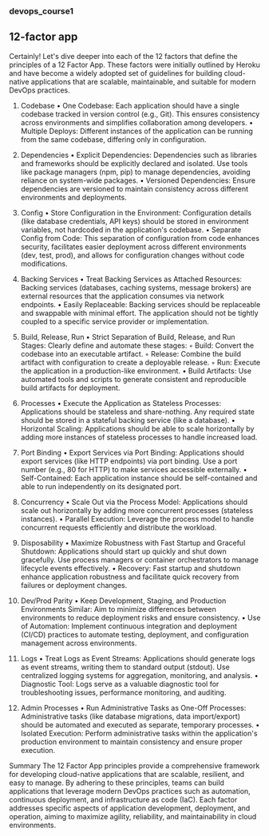 ### devops_course1
## 12-factor app

Certainly! Let's dive deeper into each of the 12 factors that define the principles of a 12 Factor App. These factors were initially outlined by Heroku and have become a widely adopted set of guidelines for building cloud-native applications that are scalable, maintainable, and suitable for modern DevOps practices.
1. Codebase
• One Codebase: Each application should have a single codebase tracked in version control (e.g., Git). This ensures consistency across environments and simplifies collaboration among developers.
• Multiple Deploys: Different instances of the application can be running from the same codebase, differing only in configuration.

2. Dependencies
• Explicit Dependencies: Dependencies such as libraries and frameworks should be explicitly declared and isolated. Use tools like package managers (npm, pip) to manage dependencies, avoiding reliance on system-wide packages.
• Versioned Dependencies: Ensure dependencies are versioned to maintain consistency across different environments and deployments.

3. Config
• Store Configuration in the Environment: Configuration details (like database credentials, API keys) should be stored in environment variables, not hardcoded in the application's codebase.
• Separate Config from Code: This separation of configuration from code enhances security, facilitates easier deployment across different environments (dev, test, prod), and allows for configuration changes without code modifications.

4. Backing Services
• Treat Backing Services as Attached Resources: Backing services (databases, caching systems, message brokers) are external resources that the application consumes via network endpoints.
• Easily Replaceable: Backing services should be replaceable and swappable with minimal effort. The application should not be tightly coupled to a specific service provider or implementation.

5. Build, Release, Run
• Strict Separation of Build, Release, and Run Stages: Clearly define and automate these stages:
◦ Build: Convert the codebase into an executable artifact.
◦ Release: Combine the build artifact with configuration to create a deployable release.
◦ Run: Execute the application in a production-like environment.
• Build Artifacts: Use automated tools and scripts to generate consistent and reproducible build artifacts for deployment.

6. Processes
• Execute the Application as Stateless Processes: Applications should be stateless and share-nothing. Any required state should be stored in a stateful backing service (like a database).
• Horizontal Scaling: Applications should be able to scale horizontally by adding more instances of stateless processes to handle increased load.

7. Port Binding
• Export Services via Port Binding: Applications should export services (like HTTP endpoints) via port binding. Use a port number (e.g., 80 for HTTP) to make services accessible externally.
• Self-Contained: Each application instance should be self-contained and able to run independently on its designated port.

8. Concurrency
• Scale Out via the Process Model: Applications should scale out horizontally by adding more concurrent processes (stateless instances).
• Parallel Execution: Leverage the process model to handle concurrent requests efficiently and distribute the workload.

9. Disposability
• Maximize Robustness with Fast Startup and Graceful Shutdown: Applications should start up quickly and shut down gracefully. Use process managers or container orchestrators to manage lifecycle events effectively.
• Recovery: Fast startup and shutdown enhance application robustness and facilitate quick recovery from failures or deployment changes.

10. Dev/Prod Parity
• Keep Development, Staging, and Production Environments Similar: Aim to minimize differences between environments to reduce deployment risks and ensure consistency.
• Use of Automation: Implement continuous integration and deployment (CI/CD) practices to automate testing, deployment, and configuration management across environments.

11. Logs
• Treat Logs as Event Streams: Applications should generate logs as event streams, writing them to standard output (stdout). Use centralized logging systems for aggregation, monitoring, and analysis.
• Diagnostic Tool: Logs serve as a valuable diagnostic tool for troubleshooting issues, performance monitoring, and auditing.

12. Admin Processes
• Run Administrative Tasks as One-Off Processes: Administrative tasks (like database migrations, data import/export) should be automated and executed as separate, temporary processes.
• Isolated Execution: Perform administrative tasks within the application's production environment to maintain consistency and ensure proper execution.

Summary
The 12 Factor App principles provide a comprehensive framework for developing cloud-native applications that are scalable, resilient, and easy to manage. By adhering to these principles, teams can build applications that leverage modern DevOps practices such as automation, continuous deployment, and infrastructure as code (IaC). Each factor addresses specific aspects of application development, deployment, and operation, aiming to maximize agility, reliability, and maintainability in cloud environments.
